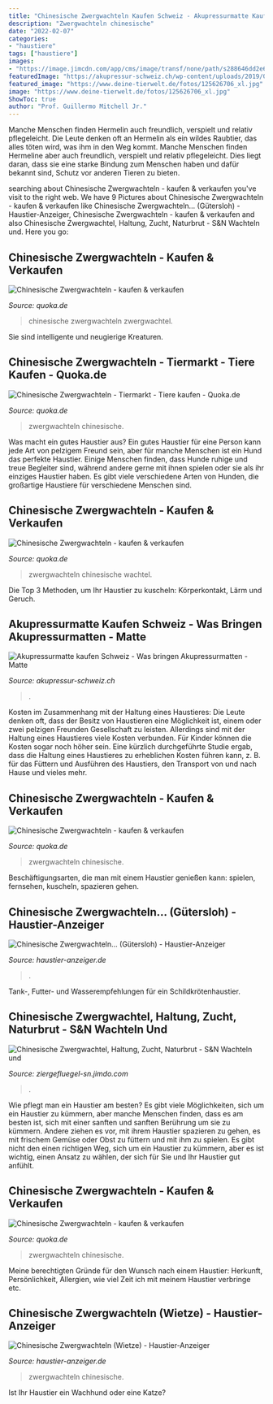 ```yaml
---
title: "Chinesische Zwergwachteln Kaufen Schweiz - Akupressurmatte Kaufen Schweiz"
description: "Zwergwachteln chinesische"
date: "2022-02-07"
categories:
- "haustiere"
tags: ["haustiere"]
images:
- "https://image.jimcdn.com/app/cms/image/transf/none/path/s288646dd2e6dccb5/image/ic0e99bfb16795391/version/1573204059/image.jpg"
featuredImage: "https://akupressur-schweiz.ch/wp-content/uploads/2019/07/akupressurmatte-kaufen-schweiz-was-bringen-akupressurmatten-matte-bei-rueckenschmerzen-1024x683.jpg"
featured_image: "https://www.deine-tierwelt.de/fotos/125626706_xl.jpg"
image: "https://www.deine-tierwelt.de/fotos/125626706_xl.jpg"
ShowToc: true
author: "Prof. Guillermo Mitchell Jr."
---
```



Manche Menschen finden Hermelin auch freundlich, verspielt und relativ pflegeleicht.
Die Leute denken oft an Hermelin als ein wildes Raubtier, das alles töten wird, was ihm in den Weg kommt. Manche Menschen finden Hermeline aber auch freundlich, verspielt und relativ pflegeleicht. Dies liegt daran, dass sie eine starke Bindung zum Menschen haben und dafür bekannt sind, Schutz vor anderen Tieren zu bieten.

	

		
searching about Chinesische Zwergwachteln - kaufen &amp; verkaufen you've visit to the right web. We have 9 Pictures about Chinesische Zwergwachteln - kaufen &amp; verkaufen like Chinesische Zwergwachteln… (Gütersloh) - Haustier-Anzeiger, Chinesische Zwergwachteln - kaufen &amp; verkaufen and also Chinesische Zwergwachtel, Haltung, Zucht, Naturbrut - S&amp;N Wachteln und. Here you go:
		
    
## Chinesische Zwergwachteln - Kaufen &amp; Verkaufen

<img loading=lazy src="https://pic0.qimage.de/75/28/16/r238162875.jpg" onerror="this.onerror=null;this.src='https://tse4.mm.bing.net/th?id=OIP.L43mp7MuygnseFIZ93Dm4QAAAA&amp;pid=15.1';" alt="Chinesische Zwergwachteln - kaufen &amp; verkaufen">

_Source: quoka.de_

>chinesische zwergwachteln zwergwachtel. 

	

Sie sind intelligente und neugierige Kreaturen.

    
## Chinesische Zwergwachteln - Tiermarkt - Tiere Kaufen - Quoka.de

<img loading=lazy src="https://pic0.qimage.de/16/52/64/r223645216.jpg" onerror="this.onerror=null;this.src='https://tse4.mm.bing.net/th?id=OIP.HGUSlGYd11-ZQ6OnikaPFAAAAA&amp;pid=15.1';" alt="Chinesische Zwergwachteln - Tiermarkt - Tiere kaufen - Quoka.de">

_Source: quoka.de_

>zwergwachteln chinesische. 

	

Was macht ein gutes Haustier aus?
Ein gutes Haustier für eine Person kann jede Art von pelzigem Freund sein, aber für manche Menschen ist ein Hund das perfekte Haustier. Einige Menschen finden, dass Hunde ruhige und treue Begleiter sind, während andere gerne mit ihnen spielen oder sie als ihr einziges Haustier haben. Es gibt viele verschiedene Arten von Hunden, die großartige Haustiere für verschiedene Menschen sind.

    
## Chinesische Zwergwachteln - Kaufen &amp; Verkaufen

<img loading=lazy src="https://pic0.qimage.de/53/10/32/s244321053.jpg" onerror="this.onerror=null;this.src='https://tse2.mm.bing.net/th?id=OIP.XMwiUpaq6dixkI3svSn8fwAAAA&amp;pid=15.1';" alt="Chinesische Zwergwachteln - kaufen &amp; verkaufen">

_Source: quoka.de_

>zwergwachteln chinesische wachtel. 

	

Die Top 3 Methoden, um Ihr Haustier zu kuscheln: Körperkontakt, Lärm und Geruch.

    
## Akupressurmatte Kaufen Schweiz - Was Bringen Akupressurmatten - Matte

<img loading=lazy src="https://akupressur-schweiz.ch/wp-content/uploads/2019/07/akupressurmatte-kaufen-schweiz-was-bringen-akupressurmatten-matte-bei-rueckenschmerzen-1024x683.jpg" onerror="this.onerror=null;this.src='https://tse1.mm.bing.net/th?id=OIP.s4dQ8UlKRAIWvy1xpwLyIwHaE8&amp;pid=15.1';" alt="Akupressurmatte kaufen Schweiz - Was bringen Akupressurmatten - Matte">

_Source: akupressur-schweiz.ch_

>. 

	

Kosten im Zusammenhang mit der Haltung eines Haustieres:
Die Leute denken oft, dass der Besitz von Haustieren eine Möglichkeit ist, einem oder zwei pelzigen Freunden Gesellschaft zu leisten. Allerdings sind mit der Haltung eines Haustieres viele Kosten verbunden. Für Kinder können die Kosten sogar noch höher sein. Eine kürzlich durchgeführte Studie ergab, dass die Haltung eines Haustieres zu erheblichen Kosten führen kann, z. B. für das Füttern und Ausführen des Haustiers, den Transport von und nach Hause und vieles mehr.

    
## Chinesische Zwergwachteln - Kaufen &amp; Verkaufen

<img loading=lazy src="https://pic0.qimage.de/30/46/60/r247604630.jpg" onerror="this.onerror=null;this.src='https://tse1.mm.bing.net/th?id=OIP.5MPmwHAIOV1ookc9QpdDaQAAAA&amp;pid=15.1';" alt="Chinesische Zwergwachteln - kaufen &amp; verkaufen">

_Source: quoka.de_

>zwergwachteln chinesische. 

	

Beschäftigungsarten, die man mit einem Haustier genießen kann: spielen, fernsehen, kuscheln, spazieren gehen.

    
## Chinesische Zwergwachteln… (Gütersloh) - Haustier-Anzeiger

<img loading=lazy src="https://www.deine-tierwelt.de/fotos/125626706_xl.jpg" onerror="this.onerror=null;this.src='https://tse1.mm.bing.net/th?id=OIP.mc8u3MWitaYqMRAm26OdJwHaFj&amp;pid=15.1';" alt="Chinesische Zwergwachteln… (Gütersloh) - Haustier-Anzeiger">

_Source: haustier-anzeiger.de_

>. 

	

Tank-, Futter- und Wasserempfehlungen für ein Schildkrötenhaustier.

    
## Chinesische Zwergwachtel, Haltung, Zucht, Naturbrut - S&amp;N Wachteln Und

<img loading=lazy src="https://image.jimcdn.com/app/cms/image/transf/none/path/s288646dd2e6dccb5/image/ic0e99bfb16795391/version/1573204059/image.jpg" onerror="this.onerror=null;this.src='https://tse4.mm.bing.net/th?id=OIP.vabePTmOu_DS1yeaJ_9iggHaHa&amp;pid=15.1';" alt="Chinesische Zwergwachtel, Haltung, Zucht, Naturbrut - S&amp;N Wachteln und">

_Source: ziergefluegel-sn.jimdo.com_

>. 

	

Wie pflegt man ein Haustier am besten?
Es gibt viele Möglichkeiten, sich um ein Haustier zu kümmern, aber manche Menschen finden, dass es am besten ist, sich mit einer sanften und sanften Berührung um sie zu kümmern. Andere ziehen es vor, mit ihrem Haustier spazieren zu gehen, es mit frischem Gemüse oder Obst zu füttern und mit ihm zu spielen. Es gibt nicht den einen richtigen Weg, sich um ein Haustier zu kümmern, aber es ist wichtig, einen Ansatz zu wählen, der sich für Sie und Ihr Haustier gut anfühlt.

    
## Chinesische Zwergwachteln - Kaufen &amp; Verkaufen

<img loading=lazy src="https://pic0.qimage.de/91/29/87/s241872991.jpg" onerror="this.onerror=null;this.src='https://tse1.mm.bing.net/th?id=OIP.dO0J1zV18JprZb_ncAdehgAAAA&amp;pid=15.1';" alt="Chinesische Zwergwachteln - kaufen &amp; verkaufen">

_Source: quoka.de_

>zwergwachteln chinesische. 

	

Meine berechtigten Gründe für den Wunsch nach einem Haustier: Herkunft, Persönlichkeit, Allergien, wie viel Zeit ich mit meinem Haustier verbringe etc.

    
## Chinesische Zwergwachteln (Wietze) - Haustier-Anzeiger

<img loading=lazy src="https://www.deine-tierwelt.de/fotos/125873955_xl.jpg" onerror="this.onerror=null;this.src='https://tse1.mm.bing.net/th?id=OIP.ti5EFieGt8dhRW0pZntC7gHaJ4&amp;pid=15.1';" alt="Chinesische Zwergwachteln (Wietze) - Haustier-Anzeiger">

_Source: haustier-anzeiger.de_

>zwergwachteln chinesische. 

	

Ist Ihr Haustier ein Wachhund oder eine Katze?

